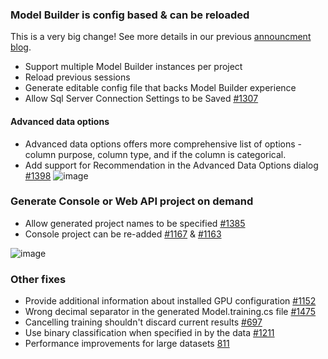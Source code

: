 ### Model Builder is config based & can be reloaded 
This is a very big change! See more details in our previous [announcment blog](https://devblogs.microsoft.com/dotnet/ml-net-and-model-builder-march-updates/#config-based-training-with-generated-code-behind-files).
- Support multiple Model Builder instances per project
- Reload previous sessions
- Generate editable config file that backs Model Builder experience
- Allow Sql Server Connection Settings to be Saved [#1307](https://github.com/dotnet/machinelearning-modelbuilder/issues/1307)

#### Advanced data options
- Advanced data options offers more comprehensive list of options - column purpose, column type, and if the column is categorical.
- Add support for Recommendation in the Advanced Data Options dialog [#1398](https://github.com/dotnet/machinelearning-modelbuilder/issues/1398)
![image](https://user-images.githubusercontent.com/9122518/121247274-acba2880-c867-11eb-9626-8e3c09ae2c73.png)

### Generate Console or Web API project on demand 
- Allow generated project names to be specified [#1385](https://github.com/dotnet/machinelearning-modelbuilder/issues/1385)
- Console project can be re-added [#1167](https://github.com/dotnet/machinelearning-modelbuilder/issues/1167) & [#1163](https://github.com/dotnet/machinelearning-modelbuilder/issues/1163)

![image](https://user-images.githubusercontent.com/9122518/121251583-a7aba800-c86c-11eb-88ac-eb8372f880eb.png)


### Other fixes
- Provide additional information about installed GPU configuration [#1152](https://github.com/dotnet/machinelearning-modelbuilder/issues/1152)
- Wrong decimal separator in the generated Model.training.cs file [#1475](https://github.com/dotnet/machinelearning-modelbuilder/issues/1475)
- Cancelling training shouldn't discard current results [#697](https://github.com/dotnet/machinelearning-modelbuilder/issues/697)
- Use binary classification when specified in by the data [#1211](https://github.com/dotnet/machinelearning-modelbuilder/issues/1211)
- Performance improvements for large datasets [811](https://github.com/dotnet/machinelearning-modelbuilder/issues/811)
